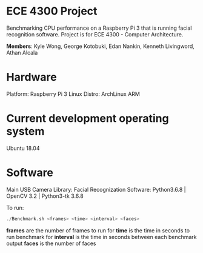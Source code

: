 # ECE 4300 Project
Benchmarking CPU performance on a Raspberry Pi 3 that is running facial recognition software.
Project is for ECE 4300 - Computer Architecture.

**Members**:
Kyle Wong, George Kotobuki, Edan Nankin, Kenneth Livingword, Athan Alcala

# Hardware
Platform: Raspberry Pi 3
Linux Distro: ArchLinux ARM 

# Current development operating system
Ubuntu 18.04

# Software
Main USB Camera Library:
Facial Recognization Software:	Python3.6.8 | OpenCV 3.2 | Python3-tk 3.6.8

To run:
```python
./Benchmark.sh <frames> <time> <interval> <faces>
```
  **frames** are the number of frames to run for
  **time** is the time in seconds to run benchmark for
  **interval** is the time in seconds between each benchmark output
  **faces** is the number of faces
